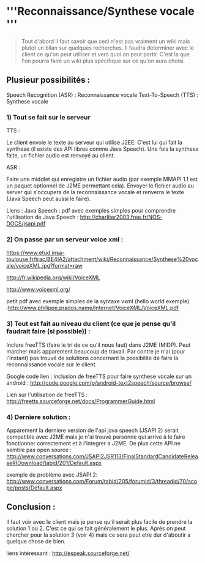 # '''Reconnaissance/Synthese vocale ''' #

> Tout d'abord il faut savoir que ceci n'est pas vraiment un wiki mais plutot un bilan sur quelques recherches. Il faudra determiner avec le client ce qu'on peut utiliser et vers quoi on peut partir. C'est la que l'on pourra faire un wiki plus spécifique sur ce qu'on aura choisi.

## Plusieur possibilités : ##

Speech Recognition (ASR) : Reconnaissance vocale
Text-To-Speech (TTS) : Synthese vocale

### 1) Tout se fait sur le serveur ###

TTS :

Le client envoie le texte au serveur qui utilise J2EE. C'est lui qui fait la synthese (il existe des API libres comme Java Speech). Une fois la synthese faite, un fichier audio est renvoyé au client.

ASR :

Faire une middlet qui enregistre un fichier audio (par exemple MMAPI 1.1 est un paquet optionnel de J2ME permettant cela). Envoyer le fichier audio au server qui s'occupera de la reconnaissance vocale et renverra le texte (Java Speech peut aussi le faire).

Liens : Java Speech : pdf avec exemples simples pour comprendre l'utilisation de Java Speech :  http://charliter2003.free.fr/NOS-DOCS/jsapi.pdf


### 2) On passe par un serveur voice xml : ###

https://www.etud.insa-toulouse.fr/trac/BE4IA2/attachment/wiki/Reconnaissance/Synthese%20vocale/voiceXML.jpg?format=raw

http://fr.wikipedia.org/wiki/VoiceXML

http://www.voicexml.org/

petit pdf avec exemple simples de la syntaxe vxml (hello world exemple) :http://www.philippe.prados.name/Internet/VoiceXML/VoiceXML.pdf


### 3) Tout est fait au niveau du client (ce que je pense qu'il faudrait faire (si possible)) : ###

Inclure freeTTS (faire le tri de ce qu'il nous faut) dans J2ME (MIDP).
Peut marcher mais apparement beaucoup de travail.
Par contre je n'ai (pour l'instant) pas trouvé de solutions concernant la possibilite de faire la reconnaissance vocale sur le client.

Google code lien : inclusion de freeTTS pour faire synthese vocale sur un android :
http://code.google.com/p/android-text2speech/source/browse/

Lien sur l'utilisation de freeTTS : http://freetts.sourceforge.net/docs/ProgrammerGuide.html


### 4) Derniere solution : ###

Apparement la derniere version de l'api java speech (JSAPI 2) serait compatible avec J2ME mais je n'ai trouvé personne qui arrive à le faire fonctionner correctement et à l'integrer a J2ME.
De plus cette API ne semble pas open source : http://www.conversations.com/JSAPI2JSR113/FinalStandardCandidateReleaseRIDownload/tabid/201/Default.aspx

exemple de problème avec JSAPI 2: http://www.conversations.com/Forum/tabid/205/forumid/3/threadid/70/scope/posts/Default.aspx


## Conclusion : ##

Il faut voir avec le client mais je pense qu'il serait plus facile de prendre la solution 1 ou 2. C'est ce qui se fait généralement le plus.
Aprés on peut chercher pour la solution 3 (voir 4) mais ce sera peut etre dur d'aboutir a quelque chose de bien.

liens intéressant : http://espeak.sourceforge.net/

